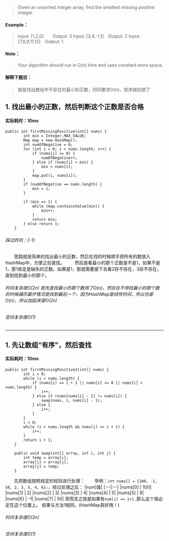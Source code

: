 > Given an unsorted integer array, find the smallest missing positive integer.
#### Example：
> Input: [1,2,0]&emsp;&emsp;Output: 3
   Input: [3,4,-1,1]&emsp;Output: 2
   Input: [7,8,9,11,12]&emsp;Output: 1
#### Note：
>  Your algorithm should run in O(n) time and uses constant extra space.

#### 解释下题目：
> 就是找出数组中不存在的最小的正数，时间要求O(n)，排序就别想了


## 1. 找出最小的正数，然后判断这个正数是否合格
#### 实际耗时：10ms
```
public int firstMissingPositive(int[] nums) {
        int min = Integer.MAX_VALUE;
        Map map = new HashMap();
        int numOfNegative = 0;
        for (int i = 0; i < nums.length; i++) {
            if (nums[i] <= 0) {
                numOfNegative++;
            } else if (nums[i] < min) {
                min = nums[i];
            }
            map.put(i, nums[i]);
        }
        if (numOfNegative == nums.length) {
            min = 1;
        }

        if (min == 1) {
            while (map.containsValue(min)) {
                min++;
            }
            return min;
        } else return 1;
    }
```
###### 踩过的坑：{-1}
&emsp;&emsp;思路就是简单的找出最小的正数，然后在找的时候顺手把所有的数放入HashMap中，方便之后查找。
&emsp;&emsp;然后是看最小的那个正数是不是1，如果不是1，那1肯定是缺失的正数。如果是1，那就需要接下去看2存不存在，3存不存在，直到找到最小的那个。
###### 时间复杂度O(2n) 首先是找最小的那个数用了O(n)，然后在不停找最小的那个数的时候遍历最坏情况是找到最后一个，因为HashMap是线性时间，所以也是O(n)，所以加起来是O(2n)
###### 空间复杂度O(1)
---------
## 1. 先让数组“有序”，然后查找
#### 实际耗时：10ms
```
public int firstMissingPositive2(int[] nums) {
        int i = 0;
        while (i < nums.length) {
            if (nums[i] == i + 1 || nums[i] <= 0 || nums[i] > nums.length) {
                i++;
            } else if (nums[nums[i] - 1] != nums[i]) {
                swap(nums, i, nums[i] - 1);
            } else {
                i++;
            }
        }
        i = 0;
        while (i < nums.length && nums[i] == i + 1) {
            i++;
        }
        return i + 1;
    }

    public void swap(int[] array, int i, int j) {
        int temp = array[i];
        array[i] = array[j];
        array[j] = temp;
    }
```
&emsp;&emsp;先把数组按照规定的规则进行处理：
&emsp;&emsp;举例：`int nums[] = {100, -1, 50, 2, 3, 5, 4, 6};`，经过处理之后：
|num|值|
|:--|:--|
|nums[0] | 100|
|nums[1] | 2|
|nums[2] | 3|
|nums[3] | 4|
|nums[4] | 5|
|nums[5] | 6|
|nums[6] | -1|
|nums[7] | 50|
简而言之就是如果有`num[i] == i+1` ,那么这个值必定在这个位置上。
结果与方法1相同。(HashMap真好用！)
###### 时间复杂度O(2n)
###### 空间复杂度O(1)
